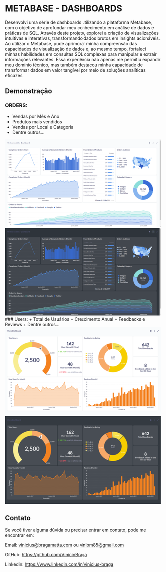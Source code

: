 # METABASE - DASHBOARDS

Desenvolvi uma série de dashboards utilizando a plataforma Metabase, com o objetivo de aprofundar meu conhecimento em análise de dados e práticas de SQL. Através deste projeto, explorei a criação de visualizações intuitivas e interativas, transformando dados brutos em insights acionáveis. Ao utilizar o Metabase, pude aprimorar minha compreensão das capacidades de visualização de dados e, ao mesmo tempo, fortaleci minhas habilidades em consultas SQL complexas para manipular e extrair informações relevantes. Essa experiência não apenas me permitiu expandir meu domínio técnico, mas também destacou minha capacidade de transformar dados em valor tangível por meio de soluções analíticas eficazes

## Demonstração
### ORDERS:
+ Vendas por Mês e Ano
+ Produtos mais vendidos
+ Vendas por Local e Categoria
+ Dentre outros...
<div>
    <img src="./images/Orders1.png" alt="Order1" width="500"/>
    <img src="./images/Orders2.png" alt="Order2" width="500"/>
</div>
### Users:
+ Total de Usuários
+ Crescimento Anual
+ Feedbacks e Reviews
+ Dentre outros...
<div>
    <img src="./images/Users1.png" alt="Users1" width="500"/>
    <img src="./images/Users2.png" alt="Users2" width="500"/>
</div>

## Contato
Se você tiver alguma dúvida ou precisar entrar em contato, pode me encontrar em:

Email: vinicius@bragamatta.com ou vinibm85@gmail.com

GitHub: https://github.com/VinicinBraga

Linkedin: https://www.linkedin.com/in/vinícius-braga
